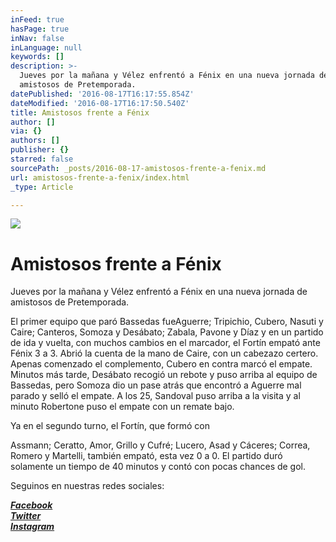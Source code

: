 ```yaml
---
inFeed: true
hasPage: true
inNav: false
inLanguage: null
keywords: []
description: >-
  Jueves por la mañana y Vélez enfrentó a Fénix en una nueva jornada de
  amistosos de Pretemporada.
datePublished: '2016-08-17T16:17:55.854Z'
dateModified: '2016-08-17T16:17:50.540Z'
title: Amistosos frente a Fénix
author: []
via: {}
authors: []
publisher: {}
starred: false
sourcePath: _posts/2016-08-17-amistosos-frente-a-fenix.md
url: amistosos-frente-a-fenix/index.html
_type: Article

---
```

![](https://the-grid-user-content.s3-us-west-2.amazonaws.com/2c55acb3-cde3-4010-9bdc-83ebbaf2f555.jpg)

# Amistosos frente a Fénix

Jueves por la mañana y Vélez enfrentó a Fénix en una nueva jornada de amistosos de Pretemporada.

El primer equipo que paró Bassedas fueAguerre; Tripichio, Cubero, Nasuti y Caire; Canteros, Somoza y Desábato; Zabala, Pavone y Díaz y en un partido de ida y vuelta, con muchos cambios en el marcador, el Fortín empató ante Fénix 3 a 3\. Abrió la cuenta de la mano de Caire, con un cabezazo certero. Apenas comenzado el complemento, Cubero en contra marcó el empate. Minutos más tarde, Desábato recogió un rebote y puso arriba al equipo de Bassedas, pero Somoza dio un pase atrás que encontró a Aguerre mal parado y selló el empate. A los 25, Sandoval puso arriba a la visita y al minuto Robertone puso el empate con un remate bajo.

Ya en el segundo turno, el Fortín, que formó con 

Assmann; Ceratto, Amor, Grillo y Cufré; Lucero, Asad y Cáceres; Correa, Romero y Martelli, también empató, esta vez 0 a 0\. El partido duró solamente un tiempo de 40 minutos y contó con pocas chances de gol.

Seguinos en nuestras redes sociales:

_**[Facebook][0]**_  
_**[Twitter][1]**_  
_**[Instagram][2]**_

[0]: https://www.facebook.com/pasionfortineraoficial/
[1]: https://twitter.com/PasionFortinera
[2]: https://www.instagram.com/pasionfortinera/